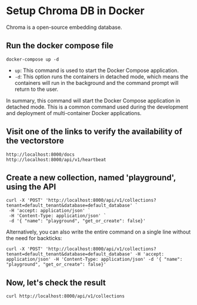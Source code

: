 # Setup Chroma DB in Docker
Chroma is a open-source embedding database.

## Run the docker compose file
    docker-compose up -d

- `up`: This command is used to start the Docker Compose application.
- `-d`: This option runs the containers in detached mode, which means the containers will run in the background and the command prompt will return to the user.

In summary, this command will start the Docker Compose application in detached mode. This is a common command used during the development and deployment of multi-container Docker applications.

## Visit one of the links to verify the availability of the vectorstore
    http://localhost:8000/docs
    http://localhost:8000/api/v1/heartbeat

## Create a new collection, named 'playground', using the API
    curl -X 'POST' 'http://localhost:8000/api/v1/collections?tenant=default_tenant&database=default_database' `
     -H 'accept: application/json' `
     -H 'Content-Type: application/json' `
     -d '{ "name": "playground", "get_or_create": false}'

Alternatively, you can also write the entire command on a single line without the need for backticks:

    curl -X 'POST' 'http://localhost:8000/api/v1/collections?tenant=default_tenant&database=default_database' -H 'accept: application/json' -H 'Content-Type: application/json' -d '{ "name": "playground", "get_or_create": false}'


## Now, let's check the result

    curl http://localhost:8000/api/v1/collections
